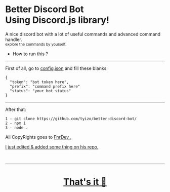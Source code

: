 <h1>
  Better Discord Bot
  <br>
  Using Discord.js library!
</h1>

A nice discord bot with a lot of useful commands and advanced command handler.
<br>
<small>explore the commands by yourself.</small>
<br>
- How to run this ?
<hr>
First of all, go to 
<a href="https://github.com/tyizo/better-discord-bot/blob/main/config.json">config.json</a> 
and fill these blanks:
<br>

```
{
  "token": "bot token here",
  "prefix": "command prefix here"
  "status": "your bot status"
}

```
<hr>

After that:
<br>
```
1 - git clone https://github.com/tyizo/better-discord-bot/
2 - npm i
3 - node .
```

All CopyRights goes to <a href=" https://github.com/FnrDev/"> FnrDev , 

I just edited & added some thing on his <a href="https://github.com/FnrDev/moderation-discord-bot"> repo.





<br>
<hr>
<h1 align="center">That's it 🚀</h1>
